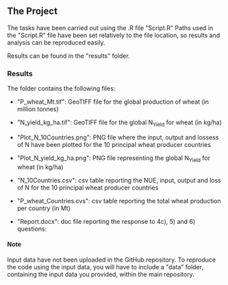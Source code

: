 ## The Project

The tasks have been carried out using the .R file "Script.R"
Paths used in the "Script.R" file have been set relatively to the file location, so results and analysis can be reproduced easily.


Results can be found in the "results" folder.

### Results

The folder contains the following files:

- "P_wheat_Mt.tif": GeoTIFF file for the global production of wheat (in million tonnes)
- "N_yield_kg_ha.tif": GeoTIFF file for the global N<sub>Yield</sub> for wheat (in kg/ha)

- "Plot_N_10Countries.png": PNG file where the input, output and lossess of N have been plotted for the 10 principal wheat producer countries
- "Plot_N_yield_kg_ha.png": PNG file representing the global N<sub>Yield</sub> for wheat (in kg/ha)

- "N_10Countries.csv": csv table  reporting the NUE, input, output and loss of N for the 10 principal wheat producer countries
- "P_wheat_Countries.cvs": csv table reporting the total wheat production per country (in Mt)

- "Report.docx": doc file reporting the response to 4c), 5) and 6) questions:

#### Note
Input data have not been uploaded in the GitHub repository. To reproduce the code using the input data, you will have to include a "data" folder, containing the input data you provided, within the main repository.



